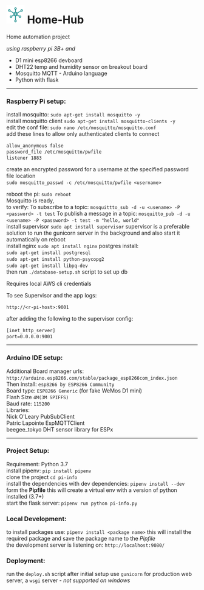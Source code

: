 # <img alt="logo" src="./pi_info/static/home_hub_logo.svg" height="48" width="48" > Home-Hub 
 
 Home automation project  
 
 *using raspberry pi 3B+ and*  
 
 - D1 mini esp8266 devboard 
 - DHT22 temp and humidity sensor on breakout board 
 - Mosquitto MQTT - Arduino language 
 - Python with flask  
 
 ___ 
 ### Raspberry Pi setup:  
 
 install mosquitto: `sudo apt-get install mosquitto -y`  
 install mosquitto client `sudo apt-get install mosquitto-clients -y`  
 edit the conf file: `sudo nano /etc/mosquitto/mosquitto.conf`  
 add these lines to allow only authenticated clients to connect    
 ``` 
 allow_anonymous false 
 password_file /etc/mosquitto/pwfile 
 listener 1883 
 ```  
 create an encrypted password for a username at the specified password file location   
 `sudo mosquitto_passwd -c /etc/mosquitto/pwfile <username>`    
 
 reboot the pi: `sudo reboot`  
 Mosquitto is ready,  
 to verify: 
 To subscribe to a topic: `mosquittto_sub -d -u <usename> -P <password> -t test` 
 To publish a message in a topic: `mosquitto_pub -d -u <usename> -P <password> -t test -m "hello, world"`  
 install supervisor `sudo apt install supervisor`
 supervisor is a preferable solution to run the gunicorn server in the background and also start it automatically on reboot  
 install nginx `sudo apt install nginx` 
 postgres install:  
`sudo apt-get install postgresql`  
`sudo apt-get install python-psycopg2`  
`sudo apt-get install libpq-dev`  
then run `./database-setup.sh` script to set up db 

Requires local AWS cli credentials
 
To see Supervisor and the app logs:
```
http://<r-pi-host>:9001
```
after adding the following to the supervisor config:
```
[inet_http_server]
port=0.0.0.0:9001
```
 
 ___ 
 ### Arduino IDE setup:  
 
 Additional Board manager urls: `http://arduino.esp8266.com/stable/package_esp8266com_index.json`   
 Then install: `esp8266 by ESP8266 Community`   
 Board type: `ESP8266 Generic` (for fake WeMos D1 mini)   
 Flash Size `4M(3M SPIFFS)`   
 Baud rate: `115200`    
 Libraries:   
 Nick O'Leary PubSubClient   
 Patric Lapointe EspMQTTClient   
 beegee_tokyo DHT sensor library for ESPx   
 
 ___  
 ### Project Setup: 
 
 Requirement: Python 3.7  
 install pipenv: `pip install pipenv`    
 clone the project `cd pi-info`    
 install the dependencies with dev dependencies: `pipenv install --dev`   
 form the **Pipfile** this will create a virtual env with a version of python installed (3.7+)   
 start the flask server: `pipenv run python pi-info.py`  
 
 ### Local Development:  
  
 to install packages use: `pipenv install <package name>` this will install the required package and save the package name to the *Pipfile*   
 the development server is listening on: `http://localhost:9080/`
 
 ### Deployment:  
 run the `deploy.sh` script after initial setup 
 use `gunicorn` for production web server, a `wsgi` server - *not supported on windows*
